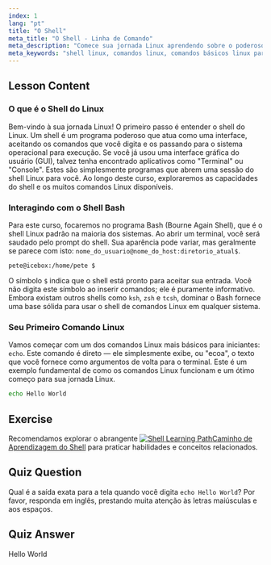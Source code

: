 ```yaml
---
index: 1
lang: "pt"
title: "O Shell"
meta_title: "O Shell - Linha de Comando"
meta_description: "Comece sua jornada Linux aprendendo sobre o poderoso shell Linux. Esta lição apresenta a linha de comando, o shell Bash e alguns comandos básicos do Linux para iniciantes, como 'echo'."
meta_keywords: "shell linux, comandos linux, comandos básicos linux para iniciantes, jornada linux, shell bash, linha de comando, shell de comandos linux, comando echo"
---
```


## Lesson Content

### O que é o Shell do Linux

Bem-vindo à sua jornada Linux! O primeiro passo é entender o shell do Linux. Um shell é um programa poderoso que atua como uma interface, aceitando os comandos que você digita e os passando para o sistema operacional para execução. Se você já usou uma interface gráfica do usuário (GUI), talvez tenha encontrado aplicativos como "Terminal" ou "Console". Estes são simplesmente programas que abrem uma sessão do shell Linux para você. Ao longo deste curso, exploraremos as capacidades do shell e os muitos comandos Linux disponíveis.

### Interagindo com o Shell Bash

Para este curso, focaremos no programa Bash (Bourne Again Shell), que é o shell Linux padrão na maioria dos sistemas. Ao abrir um terminal, você será saudado pelo prompt do shell. Sua aparência pode variar, mas geralmente se parece com isto: `nome_do_usuario@nome_do_host:diretorio_atual$`.

```plaintext
pete@icebox:/home/pete $
```

O símbolo `$` indica que o shell está pronto para aceitar sua entrada. Você não digita este símbolo ao inserir comandos; ele é puramente informativo. Embora existam outros shells como `ksh`, `zsh` e `tcsh`, dominar o Bash fornece uma base sólida para usar o shell de comandos Linux em qualquer sistema.

### Seu Primeiro Comando Linux

Vamos começar com um dos comandos Linux mais básicos para iniciantes: `echo`. Este comando é direto — ele simplesmente exibe, ou "ecoa", o texto que você fornece como argumentos de volta para o terminal. Este é um exemplo fundamental de como os comandos Linux funcionam e um ótimo começo para sua jornada Linux.

```bash
echo Hello World
```

## Exercise

Recomendamos explorar o abrangente [![Shell Learning Path](https://labex.io/_ipx/f_webp&q_100&s_20x20/https://file.labex.io/path/FaVTnI4iqZP0.png)Caminho de Aprendizagem do Shell](https://labex.io/pt/learn/shell) para praticar habilidades e conceitos relacionados.

## Quiz Question

Qual é a saída exata para a tela quando você digita `echo Hello World`? Por favor, responda em inglês, prestando muita atenção às letras maiúsculas e aos espaços.

## Quiz Answer

Hello World
